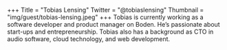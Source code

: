 +++
Title = "Tobias Lensing"
Twitter = "@tobiaslensing"
Thumbnail = "img/guest/tobias-lensing.jpeg"
+++
Tobias is currently working as a software developer and product manager on Boden. He’s passionate about start-ups and entrepreneurship. Tobias also has a background as CTO in audio software, cloud technology, and web development.
